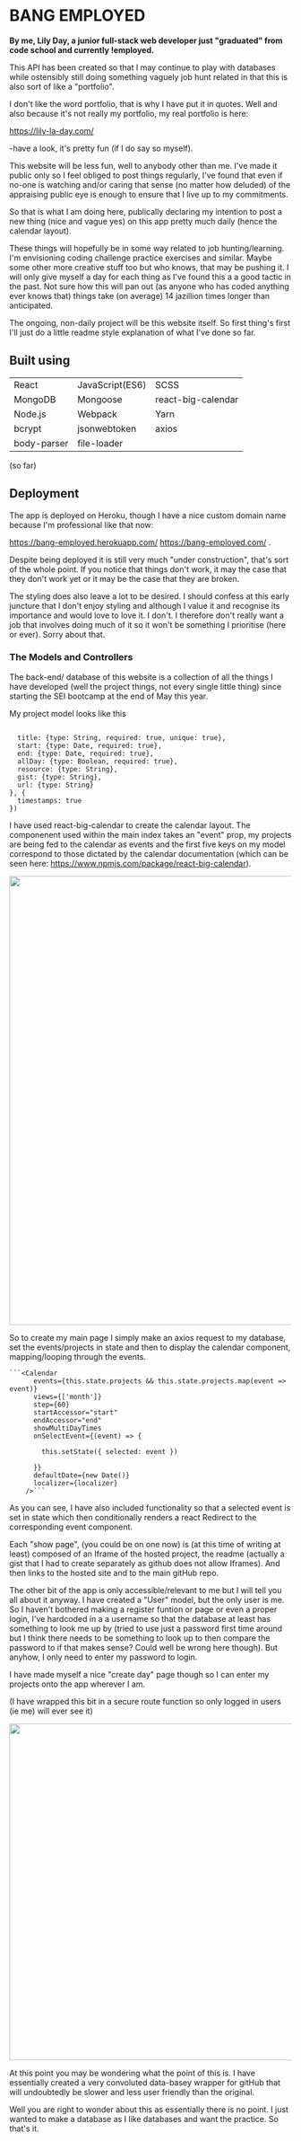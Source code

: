 
# BANG EMPLOYED



**By me, Lily Day, a junior full-stack web developer just "graduated" from code school and currently !employed.**

This API has been created so that I may continue to play with databases while ostensibly still doing something vaguely job hunt related in that this is also sort of like a "portfolio".

I don't like the word portfolio, that is why I have put it in quotes. Well and also because it's not really my portfolio, my real portfolio is here:

https://lily-la-day.com/ 

-have a look, it's pretty fun (if I do say so myself). 

This website will be less fun, well to anybody other than me. I've made it public only so I feel obliged to post things regularly, I've found that even if no-one is watching and/or caring that sense (no matter how deluded) of the appraising public eye is enough to ensure that I live up to my commitments. 

So that is what I am doing here, publically declaring my intention to post a new thing (nice and vague yes) on this app pretty much daily (hence the calendar layout). 

These things will hopefully be in some way related to job hunting/learning. I'm envisioning coding challenge practice exercises and similar. Maybe some other more creative stuff too but who knows, that may be pushing it. I will only give myself a day for each thing as I've found this a a good tactic in the past. Not sure how this will pan out (as anyone who has coded anything ever knows that) things take (on average) 14 jazillion times longer than anticipated.

The ongoing, non-daily project will be this website itself. So first thing's first I'll just do a little readme style explanation of what I've done so far. 

## Built using


||||
|--- |--- |--- |
|React|JavaScript(ES6)|SCSS|
|MongoDB|Mongoose|react-big-calendar
|Node.js|Webpack|Yarn
|bcrypt|jsonwebtoken|axios
|body-parser|file-loader|

(so far)

## Deployment

The app is deployed on Heroku, though I have a nice custom domain name because I'm professional like that now:

https://bang-employed.herokuapp.com/ 
https://bang-employed.com/ . 

Despite being deployed it is still very much "under construction", that's sort of the whole point. If you notice that things don't work, it may the case that they don't work yet or it may be the case that they are broken. 

The styling does also leave a lot to be desired. I should confess at this early juncture that I don't enjoy styling and although I value it and recognise its importance and would love to love it. I don't. I therefore don't really want a job that involves doing much of it so it won't be something I prioritise (here or ever). Sorry about that.

### The Models and Controllers

The back-end/ database of this website is a collection of all the things I have developed (well the project things, not every single little thing) since starting the SEI bootcamp at the end of May this year. 

My project model looks like this 

```const projectSchema = new mongoose.Schema({

  title: {type: String, required: true, unique: true},
  start: {type: Date, required: true},
  end: {type: Date, required: true},
  allDay: {type: Boolean, required: true},
  resource: {type: String},
  gist: {type: String},
  url: {type: String}
}, {
  timestamps: true
})
```

I have used react-big-calendar to create the calendar layout. The componenent used within the main index takes an "event" prop, my projects are being fed to the calendar as events and the first five keys on my model correspond to those dictated by the calendar documentation (which can be seen here: https://www.npmjs.com/package/react-big-calendar).

<img src="https://i.ibb.co/5v1MQNS/Screenshot-2019-08-15-at-07-46-00.png" width="800">

So to create my main page I simply make an axios request to my database, set the events/projects in state and then to display the calendar component, mapping/looping through the events.

    ```<Calendar
          events={this.state.projects && this.state.projects.map(event => event)}
          views={['month']}
          step={60}
          startAccessor="start"
          endAccessor="end"
          showMultiDayTimes
          onSelectEvent={(event) => {

            this.setState({ selected: event })

          }}
          defaultDate={new Date()}
          localizer={localizer}
        />```
        
        
 As you can see, I have also included functionality so that a selected event is set in state which then conditionally renders a react Redirect to the corresponding event component. 


Each "show page", (you  could be on one now) is (at this time of writing at least) composed of an Iframe of the hosted project, the readme (actually a gist that I had to create separately as github does not allow Iframes). And then links to the hosted site and to the main gitHub repo. 

The other bit of the app is only accessible/relevant to me but I will tell you all about it anyway. I have created a "User" model, but the only user is me. So I haven't bothered making a register funtion or page or even a proper login, I've hardcoded in a a username so that the database at least has something to look me up by (tried to use just a password first time around but I think there needs to be something to look up to then compare the password to if that makes sense? Could well be wrong here though). But anyhow, I only need to enter my password to login. 

I have made myself a nice "create day" page though so I can enter my projects onto the app wherever I am. 

(I have wrapped this bit in a secure route function so only logged in users (ie me) will ever see it)

<img src="https://i.ibb.co/K5SgZY2/Screenshot-2019-08-15-at-07-38-11.png" width="600" />

At this point you may be wondering what the point of this is. I have essentially created a very convoluted data-basey wrapper for gitHub that will undoubtedly be slower and less user friendly than the original. 

Well you are right to wonder about this as essentially there is no point. I just wanted to make a database as I like databases and want the practice. So that's it. 


